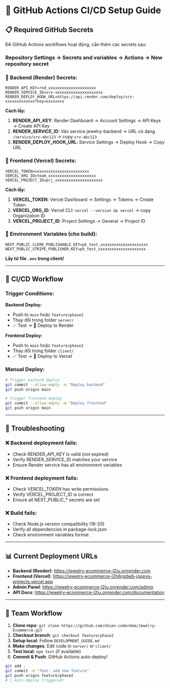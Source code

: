 # 🚀 GitHub Actions CI/CD Setup Guide

## 📋 Required GitHub Secrets

Để GitHub Actions workflows hoạt động, cần thêm các secrets sau:

### Repository Settings → Secrets and variables → Actions → New repository secret

### 🎯 Backend (Render) Secrets:

```
RENDER_API_KEY=rnd_xxxxxxxxxxxxxxxxxxxxx
RENDER_SERVICE_ID=srv-xxxxxxxxxxxxxxxxxxxxx
RENDER_DEPLOY_HOOK_URL=https://api.render.com/deploy/srv-xxxxxxxxxxxxx?key=xxxxxxxx
```

**Cách lấy:**
1. **RENDER_API_KEY**: Render Dashboard → Account Settings → API Keys → Create API Key
2. **RENDER_SERVICE_ID**: Vào service jewelry-backend → URL có dạng `/service/srv-abc123` → copy `srv-abc123`
3. **RENDER_DEPLOY_HOOK_URL**: Service Settings → Deploy Hook → Copy URL

### 🎯 Frontend (Vercel) Secrets:

```
VERCEL_TOKEN=xxxxxxxxxxxxxxxxxxxxxxxx
VERCEL_ORG_ID=team_xxxxxxxxxxxxxxxxxxxxx  
VERCEL_PROJECT_ID=prj_xxxxxxxxxxxxxxxxxxxxx
```

**Cách lấy:**
1. **VERCEL_TOKEN**: Vercel Dashboard → Settings → Tokens → Create Token
2. **VERCEL_ORG_ID**: Vercel CLI: `vercel --version && vercel` → copy Organization ID
3. **VERCEL_PROJECT_ID**: Project Settings → General → Project ID

### 🎯 Environment Variables (cho build):

```
NEXT_PUBLIC_CLERK_PUBLISHABLE_KEY=pk_test_xxxxxxxxxxxxxxxxxxxxx
NEXT_PUBLIC_STRIPE_PUBLISHER_KEY=pk_test_xxxxxxxxxxxxxxxxxxxxx
```

**Lấy từ file `.env` trong client/**

---

## 🔄 CI/CD Workflow

### Trigger Conditions:

**Backend Deploy:**
- Push to `main` hoặc `feature/phase2`
- Thay đổi trong folder `server/`
- ✅ Test → 🚀 Deploy to Render

**Frontend Deploy:**
- Push to `main` hoặc `feature/phase2` 
- Thay đổi trong folder `client/`
- ✅ Test → 🚀 Deploy to Vercel

### Manual Deploy:
```bash
# Trigger backend deploy
git commit --allow-empty -m "Deploy backend"
git push origin main

# Trigger frontend deploy  
git commit --allow-empty -m "Deploy frontend"
git push origin main
```

---

## 🐛 Troubleshooting

### ❌ Backend deployment fails:
- Check RENDER_API_KEY is valid (not expired)
- Verify RENDER_SERVICE_ID matches your service
- Ensure Render service has all environment variables

### ❌ Frontend deployment fails:
- Check VERCEL_TOKEN has write permissions
- Verify VERCEL_PROJECT_ID is correct
- Ensure all NEXT_PUBLIC_* secrets are set

### ❌ Build fails:
- Check Node.js version compatibility (18-20)
- Verify all dependencies in package-lock.json
- Check environment variables format

---

## 📊 Current Deployment URLs

- **Backend (Render)**: https://jewelry-ecommerce-l2ju.onrender.com
- **Frontend (Vercel)**: https://jewelry-ecommerce-l2h6rgdwb-joppys-projects.vercel.app
- **Admin Panel**: https://jewelry-ecommerce-l2ju.onrender.com/admin
- **API Docs**: https://jewelry-ecommerce-l2ju.onrender.com/documentation

---

## 👥 Team Workflow

1. **Clone repo**: `git clone https://github.com/nhien-coderdom/Jewelry-Ecommerce.git`
2. **Checkout branch**: `git checkout feature/phase2`
3. **Setup local**: Follow `DEVELOPMENT_GUIDE.md`
4. **Make changes**: Edit code in `server/` or `client/`
5. **Test local**: `npm test` (if available)
6. **Commit & Push**: GitHub Actions auto-deploy!

```bash
git add .
git commit -m "feat: add new feature"
git push origin feature/phase2
# 🚀 Auto-deploy triggered!
```